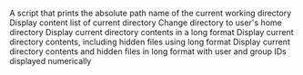 A script that prints the absolute path name of the current working directory
Display content list of current directory
Change directory to user's home directory
Display current directory contents in a long format
Display current directory contents, including hidden files using long format
Display current directory contents and hidden files in long format with user and group IDs displayed numerically
